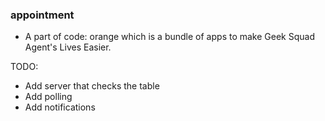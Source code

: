 ### appointment
- A part of code: orange which is a bundle of apps to make Geek Squad Agent's Lives Easier.


TODO:
- Add server that checks the table
- Add polling
- Add notifications